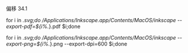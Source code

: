 偏移 34.1





for i in *.svg;do /Applications/Inkscape.app/Contents/MacOS/inkscape --export-pdf=${i%.*}.pdf $i;done

for i in *.svg;do /Applications/Inkscape.app/Contents/MacOS/inkscape --export-png=${i%.*}.png --export-dpi=600 $i;done

